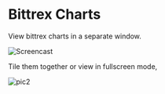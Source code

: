 Bittrex Charts
====

View bittrex charts in a separate window.

![Screencast](http://i.imgur.com/7Pu2jKV.gif)


Tile them together or view in fullscreen mode,

![pic2](http://i.imgur.com/r05atrd.png)
